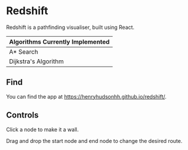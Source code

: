 # Redshift

Redshift is a pathfinding visualiser, built using React.

|Algorithms Currently Implemented |
| ---- |
| A* Search |
| Dijkstra's Algorithm |

## Find
You can find the app at https://henryhudsonhh.github.io/redshift/.

## Controls
Click a node to make it a wall.

Drag and drop the start node and end node to change the desired route.
